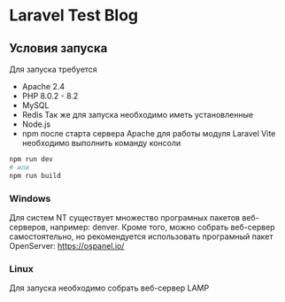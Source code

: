 # Laravel Test Blog
## Условия запуска
Для запуска требуется
* Apache 2.4
* PHP 8.0.2 - 8.2
* MySQL
* Redis
Так же для запуска необходимо иметь установленные
* Node.js
* npm
после старта сервера Apache для работы модуля Laravel Vite необходимо выполнить команду консоли
``` bash 
npm run dev
# или
npm run build
```

### Windows
Для систем NT существует множество програмных пакетов веб-серверов, например: denver. Кроме того, можно собрать веб-сервер самостоятельно, но рекомендуется использовать програмный пакет OpenServer: https://ospanel.io/

### Linux
Для запуска необходимо собрать веб-сервер LAMP
